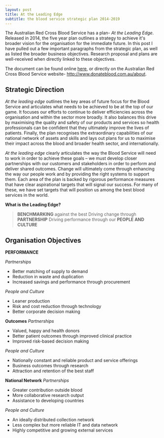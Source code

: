 ```yaml
---
layout: post
title: At the Leading Edge
subtitle: the blood service strategic plan 2014-2019
---
```

The Australian Red Cross Blood Service has a plan- _At the Leading Edge_. Released in 2014, the five year plan outlines a strategy to achieve it's broader vision for the organisation for the immediate future. In this post I have pulled out a few important paragraphs from the strategic plan, as well as listed the broader business objectives. Research proposal and plans are well-received when directly linked to these objectives.

The document can be found online [here]({{site.url}}/uploads/Strategic-Plan-2014.pdf), or directly on the Australian Red Cross Blood Service website- http://www.donateblood.com.au/about.


## Strategic Direction 
_At the leading edge_ outlines the key areas of future focus for the Blood Service and articulates what needs to be achieved to be at the top of our game. It focuses our efforts to continue to deliver efficiencies across the organisation and within the sector more broadly. It also balances this drive by maximising the quality and safety of our products and services so health professionals can be confident that they ultimately improve the lives of patients. Finally, the plan recognises the extraordinary capabilities of our national network of assets and skills and lays out plans for us to maximise their impact across the blood and broader health sector, and internationally.

_At the leading edge_ clearly articulates the way the Blood Service will need to work in order to achieve these goals – we must develop closer partnerships with our customers and stakeholders in order to perform and deliver shared outcomes. Change will ultimately come through enhancing the way our people work and by providing the right systems to support them. Each area of the plan is backed by rigorous performance measures that have clear aspirational targets that will signal our success. For many of these, we have set targets that will position us among the best blood services in the world.

**What is the Leading Edge?**

>**BENCHMARKING** against the best
>Driving change through **PARTNERSHIP**
>Driving performance through our **PEOPLE AND CULTURE**

## Organisation Objectives 
**PERFORMANCE**

_Partnerships_
+ Better matching of supply to demand
+ Reduction in waste and duplication
+ Increased savings and performance through procurement

_People and Culture_
+ Leaner production
+ Risk and cost reduction through technology
+ Better corporate decision making

**Outcomes**
_Partnerships_
+ Valued, happy and health donors
+ Better patient outcomes through improved clinical practice
+ Improved risk-based decision making

_People and Culture_
+ Nationally constant and reliable product and service offerings
+ Business outcomes through research
+ Attraction and retention of the best staff

**National Network**
_Partnerships_
+ Greater contribution outside blood
+ More collaborative research output
+ Assistance to developing countries

_People and Culture_ 
+ An ideally distributed collection network
+ Less complex but more reliable IT and data network
+ Highly competitive and growing external services

